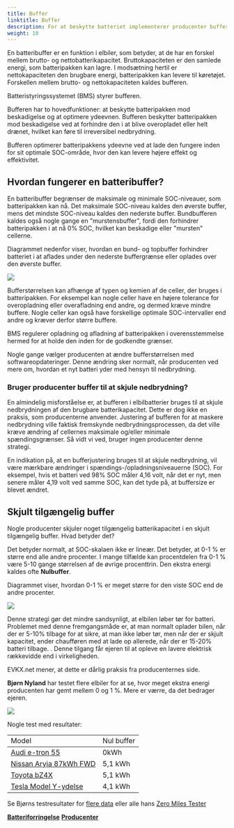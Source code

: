 ```yaml
---
title: Buffer
linktitle: Buffer
description: For at beskytte batteriet implementerer producenter buffere på batterier.
weight: 10
---
```

<!-- markdownlint-disable MD033 -->
En batteribuffer er en funktion i elbiler, som betyder, at de har en forskel mellem brutto- og nettobatterikapacitet. Bruttokapaciteten er den samlede energi, som batteripakken kan lagre. I modsætning hertil er nettokapaciteten den brugbare energi, batteripakken kan levere til køretøjet. Forskellen mellem brutto- og nettokapaciteten kaldes bufferen.

Batteristyringssystemet (BMS) styrer bufferen.

Bufferen har to hovedfunktioner: at beskytte batteripakken mod beskadigelse og at optimere ydeevnen. Bufferen beskytter batteripakken mod beskadigelse ved at forhindre den i at blive overopladet eller helt drænet, hvilket kan føre til irreversibel nedbrydning.

Bufferen optimerer batteripakkens ydeevne ved at lade den fungere inden for sit optimale SOC-område, hvor den kan levere højere effekt og effektivitet.

## Hvordan fungerer en batteribuffer?

En batteribuffer begrænser de maksimale og minimale SOC-niveauer, som batteripakken kan nå. Det maksimale SOC-niveau kaldes den øverste buffer, mens det mindste SOC-niveau kaldes den nederste buffer. Bundbufferen kaldes også nogle gange en "murstensbuffer", fordi den forhindrer batteripakken i at nå 0% SOC, hvilket kan beskadige eller "mursten" cellerne.

Diagrammet nedenfor viser, hvordan en bund- og topbuffer forhindrer batteriet i at aflades under den nederste buffergrænse eller oplades over den øverste buffer.

<a href="https://media.evkx.net/multimedia/technology/battery/buffer/chargecurve.drawio.svg">
      <img src="https://media.evkx.net/multimedia/technology/battery/buffer/chargecurve.drawio.svg" class="img-fluid">
</a>

Bufferstørrelsen kan afhænge af typen og kemien af ​​de celler, der bruges i batteripakken. For eksempel kan nogle celler have en højere tolerance for overopladning eller overafladning end andre, og dermed kræve mindre buffere. Nogle celler kan også have forskellige optimale SOC-intervaller end andre og kræver derfor større buffere.

BMS regulerer opladning og afladning af batteripakken i overensstemmelse hermed for at holde den inden for de godkendte grænser.

Nogle gange vælger producenten at ændre bufferstørrelsen med softwareopdateringer. Denne ændring sker normalt, når producenten ved mere om, hvordan et nyt batteri yder med hensyn til nedbrydning.

### Bruger producenter buffer til at skjule nedbrydning?

En almindelig misforståelse er, at bufferen i elbilbatterier bruges til at skjule nedbrydningen af den brugbare batterikapacitet. Dette er dog ikke en praksis, som producenterne anvender. Justering af bufferen for at maskere nedbrydning ville faktisk fremskynde nedbrydningsprocessen, da det ville kræve ændring af cellernes maksimale og/eller minimale spændingsgrænser. Så vidt vi ved, bruger ingen producenter denne strategi.

En indikation på, at en bufferjustering bruges til at skjule nedbrydning, vil være mærkbare ændringer i spændings-/opladningsniveauerne (SOC). For eksempel, hvis et batteri ved 98% SOC måler 4,16 volt, når det er nyt, men senere måler 4,19 volt ved samme SOC, kan det tyde på, at buffersize er blevet ændret.

## Skjult tilgængelig buffer

Nogle producenter skjuler noget tilgængelig batterikapacitet i en skjult tilgængelig buffer. Hvad betyder det?

Det betyder normalt, at SOC-skalaen ikke er lineær. Det betyder, at 0-1 % er større end alle andre procenter. I mange tilfælde kan procentdelen fra 0-1 % være 5-10 gange størrelsen af ​​de øvrige procenttrin. Den ekstra energi kaldes ofte <b>Nulbuffer</b>.

Diagrammet viser, hvordan 0-1 % er meget større for den viste SOC end de andre procenter.

<a href="https://media.evkx.net/multimedia/technology/battery/buffer/hiddenbuffer.drawio.svg">
      <img src="https://media.evkx.net/multimedia/technology/battery/buffer/hiddenbuffer.drawio.svg" class="img-fluid">
</a>

Denne strategi gør det mindre sandsynligt, at elbilen løber tør for batteri. Problemet med denne fremgangsmåde er, at man normalt oplader bilen, når der er 5-10% tilbage for at sikre, at man ikke løber tør, men når der er skjult kapacitet, ender chaufføren med at lade op allerede, når der er 15-20% batteri tilbage. . Denne tilgang får ejeren til at opleve en lavere elektrisk rækkevidde end i virkeligheden.

EVKX.net mener, at dette er dårlig praksis fra producenternes side.

<b>Bjørn Nyland</b> har testet flere elbiler for at se, hvor meget ekstra energi producenten har gemt mellem 0 og 1 %. Mere er værre, da det bedrager ejeren.

<img src="https://media.evkx.net/multimedia/technology/battery/tbzeromile_1_st.jpg" class="img-fluid">

   Nogle test med resultater:
<table class="table table-striped">
<hoved>
     <tr>
         <td>
         Model
         </td>
         <td>
         Nul buffer
         </td>
     </tr>
</thead>
<tbody>
     <tr>
         <td><a href="https://www.youtube.com/watch?v=2rSuFCrf-C0" target="_blank">Audi e-tron 55</a></td>
         <td>0kWh</td>
     </tr>
     <tr>
         <td><a href="https://www.youtube.com/watch?v=OR5JRd0g_Q8" target="_blank">Nissan Aryia 87kWh FWD</a></td>
         <td>5,1 kWh</td>
     </tr>
     <tr>
         <td><a href="https://www.youtube.com/watch?v=dAM1CIlJ1xQ" target="_blank">Toyota bZ4X</a></td>
         <td>5,1 kWh</td>
     </tr>
     <tr>
         <td><a href="https://www.youtube.com/watch?v=y675YCgSnlc" target="_blank">Tesla Model Y-ydelse</a></td>
         <td>4,1 kWh</td>
     </tr>
</tbody>
</table>

Se Bjørns testresultater for <a href="https://docs.google.com/spreadsheets/d/1V6ucyFGKWuSQzvI8lMzvvWJHrBS82echMVJH37kwgjE/edit#gid=52159941" target="_blank">flere data</a> eller alle hans <a href="https://www.youtube.com/playlist?list=PLqKx2qnB8Xv6ddxPVkiqQZMNyLtYjqQkq" target="_blank">Zero Miles Tester</a>

<div class="mt-3 mb-3">
     <a href="../charging/" class="text-decoration-none text-black"><strong><i class="bi-arrow-left"></i> Batteriforringelse</strong></a>
     <a href="../manufactors/" class="text-decoration-none text-black float-end"><strong>Producenter <i class="bi-arrow-right"></i></strong ></a>
</div>